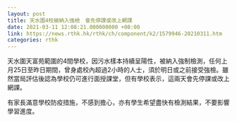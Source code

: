 ```yaml
---
layout: post
title: 天水圍4校被納入強檢　會先停課或改上網課
date: 2021-03-11 12:08:21.000000000 +08:00
link: https://news.rthk.hk/rthk/ch/component/k2/1579946-20210311.htm
categories: rthk
---
```


天水圍天富苑範圍的4間學校，因污水樣本持續呈陽性，被納入強制檢測，任何上月25日至昨日期間，曾身處校內超過2小時的人士，須於明日或之前接受強檢。雖然當局評估後認為學校仍可進行面授課堂，但有學校表示，這兩天會先停課或改上網課。

有家長滿意學校防疫措施，不感到擔心，亦有學生希望盡快有檢測結果，不要影響學習進度。
